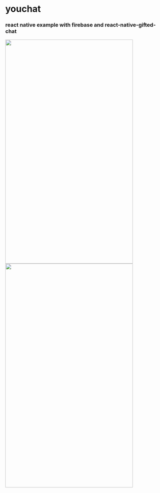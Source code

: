 # youchat
### react native example with firebase and react-native-gifted-chat
<img src="https://user-images.githubusercontent.com/18680429/57258400-fe7a9e00-7064-11e9-94a2-58ed549e1fa3.png" width="400" height="700" > <img src="https://user-images.githubusercontent.com/18680429/57258678-ca53ad00-7065-11e9-9fd4-a6ee2bfe09a5.png" width="400" height="700" >
